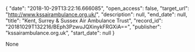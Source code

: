 {
  "date": "2018-10-29T13:22:16.666085", 
  "open_access": false, 
  "target_url": "http://www.kssairambulance.org.uk/", 
  "description": null, 
  "end_date": null, 
  "title": "Kent, Surrey & Sussex Air Ambulance Trust", 
  "record_id": "20181029T132216/BEph3PzwuJQXinykFRGXiA==", 
  "publisher": "kssairambulance.org.uk", 
  "start_date": null
}

None